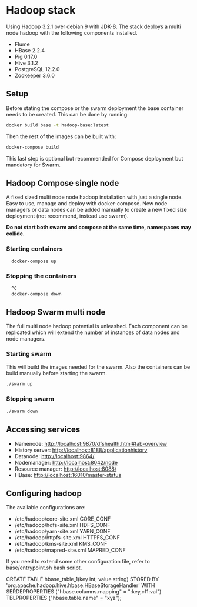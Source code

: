 
# Hadoop stack

Using Hadoop 3.2.1 over debian 9 with JDK-8.
The stack deploys a multi node hadoop with the following components installed.

* Flume
* HBase 2.2.4
* Pig 0.17.0
* Hive 3.1.2
* PostgreSQL 12.2.0
* Zookeeper 3.6.0

## Setup

Before stating the compose or the swarm deployment the base container needs to be created.
This can be done by running:

```bash
docker build base -t hadoop-base:latest
```

Then the rest of the images can be built with:

```bash
docker-compose build
```

This last step is optional but recommended for Compose deployment but mandatory for Swarm.

## Hadoop Compose single node

A fixed sized multi node node hadoop installation with just a single node.
Easy to use, manage and deploy with docker-compose.
New node managers or data nodes can be added manually to create a new fixed size deployment (not recommend, instead use swarm).

**Do not start both swarm and compose at the same time, namespaces may collide.**

### Starting containers

```bash
  docker-compose up
```

### Stopping the containers

```bash
  ^C
  docker-compose down
```

## Hadoop Swarm multi node

The full multi node hadoop potential is unleashed.
Each component can be replicated which will extend the number of instances of data nodes and node managers.

### Starting swarm

This will build the images needed for the swarm.
Also the containers can be build manually before starting the swarm.

```bash
./swarm up
```

### Stopping swarm

```bash
./swarm down
```

## Accessing services

* Namenode: [http://localhost:9870/dfshealth.html#tab-overview](http://localhost:9870/dfshealth.html#tab-overview)
* History server: [http://localhost:8188/applicationhistory](http://localhost:8188/applicationhistory)
* Datanode: [http://localhost:9864/](http://localhost:9864/)
* Nodemanager: [http://localhost:8042/node](http://localhost:8042/node)
* Resource manager: [http://localhost:8088/](http://localhost:8088/)
* HBase: [http://localhost:16010/master-status](http://localhost:16010/master-status)

## Configuring hadoop

The available configurations are:

* /etc/hadoop/core-site.xml CORE_CONF
* /etc/hadoop/hdfs-site.xml HDFS_CONF
* /etc/hadoop/yarn-site.xml YARN_CONF
* /etc/hadoop/httpfs-site.xml HTTPFS_CONF
* /etc/hadoop/kms-site.xml KMS_CONF
* /etc/hadoop/mapred-site.xml  MAPRED_CONF

If you need to extend some other configuration file, refer to base/entrypoint.sh bash script.


CREATE TABLE hbase_table_1(key int, value string)
STORED BY 'org.apache.hadoop.hive.hbase.HBaseStorageHandler'
WITH SERDEPROPERTIES ("hbase.columns.mapping" = ":key,cf1:val")
TBLPROPERTIES ("hbase.table.name" = "xyz");
